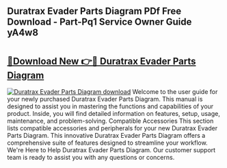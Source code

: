 ## Duratrax Evader Parts Diagram PDf Free Download - Part-Pq1 Service Owner Guide yA4w8

# <h2><a href="http://dfkzpz.blite.top/?on=Duratrax+Evader+Parts+Diagram">🔗Download New 👉🔴 Duratrax Evader Parts Diagram</a></h2>

[![Duratrax Evader Parts Diagram download](https://i.imgur.com/lujVjoI.png)](http://dfkzpz.blite.top/?on=Duratrax+Evader+Parts+Diagram)
Welcome to the user guide for your newly purchased Duratrax Evader Parts Diagram. This manual is designed to assist you in mastering the functions and capabilities of your product. Inside, you will find detailed information on features, setup, usage, maintenance, and problem-solving. Compatible Accessories This section lists compatible accessories and peripherals for your new Duratrax Evader Parts Diagram. This innovative Duratrax Evader Parts Diagram offers a comprehensive suite of features designed to streamline your workflow. We're Here to Help Duratrax Evader Parts Diagram. Our customer support team is ready to assist you with any questions or concerns.
